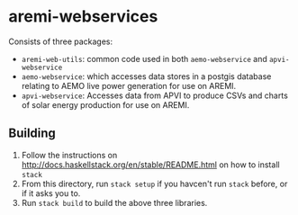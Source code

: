 # aremi-webservices

Consists of three packages:
 - `aremi-web-utils`: common code used in both `aemo-webservice` and `apvi-webservice`
 - `aemo-webservice`: which accesses data stores in a postgis database relating to AEMO live power generation for use on AREMI.
 - `apvi-webservice`: Accesses data from APVI to produce CSVs and charts of solar energy production for use on AREMI.

## Building
1. Follow the instructions on http://docs.haskellstack.org/en/stable/README.html on how to install `stack`
2. From this directory, run `stack setup` if you havcen't run `stack` before, or if it asks you to.
3. Run `stack build` to build the above three libraries.

